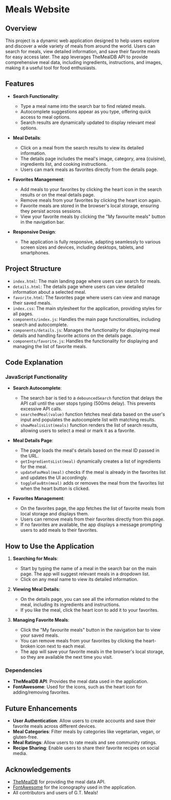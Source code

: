 # Meals Website

## Overview

This project is a dynamic web application designed to help users explore and discover a wide variety of meals from around the world. Users can search for meals, view detailed information, and save their favorite meals for easy access later. The app leverages TheMealDB API to provide comprehensive meal data, including ingredients, instructions, and images, making it a useful tool for food enthusiasts.

## Features

- **Search Functionality**:

  - Type a meal name into the search bar to find related meals.
  - Autocomplete suggestions appear as you type, offering quick access to meal options.
  - Search results are dynamically updated to display relevant meal options.

- **Meal Details**:

  - Click on a meal from the search results to view its detailed information.
  - The details page includes the meal's image, category, area (cuisine), ingredients list, and cooking instructions.
  - Users can mark meals as favorites directly from the details page.

- **Favorites Management**:

  - Add meals to your favorites by clicking the heart icon in the search results or on the meal details page.
  - Remove meals from your favorites by clicking the heart icon again.
  - Favorite meals are stored in the browser's local storage, ensuring they persist across sessions.
  - View your favorite meals by clicking the "My favourite meals" button in the navigation bar.

- **Responsive Design**:
  - The application is fully responsive, adapting seamlessly to various screen sizes and devices, including desktops, tablets, and smartphones.

## Project Structure

- `index.html`: The main landing page where users can search for meals.
- `details.html`: The details page where users can view detailed information about a selected meal.
- `favorite.html`: The favorites page where users can view and manage their saved meals.
- `index.css`: The main stylesheet for the application, providing styles for all pages.
- `components/index.js`: Handles the main page functionalities, including search and autocomplete.
- `components/details.js`: Manages the functionality for displaying meal details and handling favorite actions on the details page.
- `components/favorite.js`: Handles the functionality for displaying and managing the list of favorite meals.

## Code Explanation

### JavaScript Functionality

- **Search Autocomplete**:

  - The search bar is tied to a `debouncedSearch` function that delays the API call until the user stops typing (500ms delay). This prevents excessive API calls.
  - `searchedMeal(value)` function fetches meal data based on the user's input and populates the autocomplete list with matching results.
  - `showMealisList(meals)` function renders the list of search results, allowing users to select a meal or mark it as a favorite.

- **Meal Details Page**:

  - The page loads the meal's details based on the meal ID passed in the URL.
  - `getIngredientsList(meal)` dynamically creates a list of ingredients for the meal.
  - `updateFavMeal(meal)` checks if the meal is already in the favorites list and updates the UI accordingly.
  - `toggleFavBtn(meal)` adds or removes the meal from the favorites list when the heart button is clicked.

- **Favorites Management**:
  - On the favorites page, the app fetches the list of favorite meals from local storage and displays them.
  - Users can remove meals from their favorites directly from this page.
  - If no favorites are available, the app displays a message prompting users to add meals to their favorites.

## How to Use the Application

1. **Searching for Meals**:

   - Start by typing the name of a meal in the search bar on the main page. The app will suggest relevant meals in a dropdown list.
   - Click on any meal name to view its detailed information.

2. **Viewing Meal Details**:

   - On the details page, you can see all the information related to the meal, including its ingredients and instructions.
   - If you like the meal, click the heart icon to add it to your favorites.

3. **Managing Favorite Meals**:
   - Click the "My favourite meals" button in the navigation bar to view your saved meals.
   - You can remove meals from your favorites by clicking the heart-broken icon next to each meal.
   - The app will save your favorite meals in the browser's local storage, so they are available the next time you visit.

### Dependencies

- **TheMealDB API**: Provides the meal data used in the application.
- **FontAwesome**: Used for the icons, such as the heart icon for adding/removing favorites.

## Future Enhancements

- **User Authentication**: Allow users to create accounts and save their favorite meals across different devices.
- **Meal Categories**: Filter meals by categories like vegetarian, vegan, or gluten-free.
- **Meal Ratings**: Allow users to rate meals and see community ratings.
- **Recipe Sharing**: Enable users to share their favorite recipes on social media.

## Acknowledgements

- [TheMealDB](https://www.themealdb.com/) for providing the meal data API.
- [FontAwesome](https://fontawesome.com/) for the iconography used in the application.
- All contributors and users of G.T. Meals!
